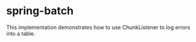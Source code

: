 # spring-batch

This implementation demonstrates how to use ChunkListener to log errors into a table.